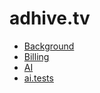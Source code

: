 # adhive.tv

<ul>
<li><a href="https://github.com/adhivetv/adhive.tv">Background</a></li>
<li><a href="https://github.com/adhivetv/adhive.tv/tree/master/billing">Billing</a>
<li><a href="https://github.com/adhivetv/adhive.tv/tree/master/ai">AI</a>
<li><a href="https://github.com/adhivetv/adhive.tv/tree/master/ai.tests">ai.tests</a>
<ul>
</ul>
